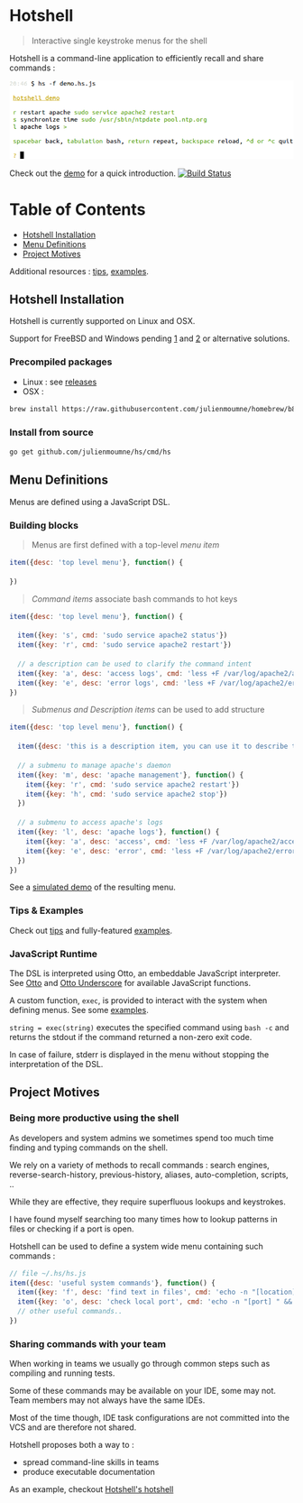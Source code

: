 # Hotshell

> Interactive single keystroke menus for the shell

Hotshell is a command-line application to efficiently recall and share commands :

![demo](doc/demo.png)

Check out the [demo](https://julienmoumne.github.com/hs) for a quick introduction. [![Build Status](https://travis-ci.org/julienmoumne/hs.svg?branch=master)](https://travis-ci.org/julienmoumne/hs)

# Table of Contents

  - [Hotshell Installation](#hotshell-installation)
  - [Menu Definitions](#menu-definitions)
  - [Project Motives](#project-motives)
  
Additional resources : [tips](./tips.md), [examples](./examples).

## Hotshell Installation

Hotshell is currently supported on Linux and OSX.

Support for FreeBSD and Windows pending [1](https://github.com/pkg/term/pull/15)
and [2](https://github.com/pkg/term/issues/8) or alternative solutions.

### Precompiled packages

 - Linux : see [releases](https://github.com/julienmoumne/hs/releases)
 - OSX :
```bash
brew install https://raw.githubusercontent.com/julienmoumne/homebrew/b8ebeb6/Library/Formula/hs.rb
```

### Install from source

```bash
go get github.com/julienmoumne/hs/cmd/hs
```

## Menu Definitions
 
Menus are defined using a JavaScript DSL.

### Building blocks

> Menus are first defined with a top-level *menu item*

```javascript
item({desc: 'top level menu'}, function() {
    
})
```

> *Command items* associate bash commands to hot keys

```javascript
item({desc: 'top level menu'}, function() {
    
  item({key: 's', cmd: 'sudo service apache2 status'})      
  item({key: 'r', cmd: 'sudo service apache2 restart'})      
  
  // a description can be used to clarify the command intent
  item({key: 'a', desc: 'access logs', cmd: 'less +F /var/log/apache2/access.log'})
  item({key: 'e', desc: 'error logs', cmd: 'less +F /var/log/apache2/error.log'})
})
```

> *Submenus and Description items* can be used to add structure

```javascript
item({desc: 'top level menu'}, function() {
    
  item({desc: 'this is a description item, you can use it to describe the menu\n'})
  
  // a submenu to manage apache's daemon
  item({key: 'm', desc: 'apache management'}, function() {
    item({key: 'r', cmd: 'sudo service apache2 restart'})      
    item({key: 'h', cmd: 'sudo service apache2 stop'})
  })
  
  // a submenu to access apache's logs
  item({key: 'l', desc: 'apache logs'}, function() {
    item({key: 'a', desc: 'access', cmd: 'less +F /var/log/apache2/access.log'})
    item({key: 'e', desc: 'error', cmd: 'less +F /var/log/apache2/error.log'})
  })      
})
```

See a [simulated demo](https://julienmoumne.github.com/hs/demos/tutorial.hs.js.html) of the resulting menu.
 
### Tips & Examples

Check out [tips](./tips.md) and fully-featured [examples](./examples).

### JavaScript Runtime

The DSL is interpreted using Otto, an embeddable JavaScript interpreter.
See [Otto](https://github.com/robertkrimen/otto) and
[Otto Underscore](https://github.com/robertkrimen/otto/tree/master/underscore) 
for available JavaScript functions.

A custom function, `exec`, is provided to interact with the system when
defining menus. See some [examples](./tips.md#exec).

`string = exec(string)` executes the specified command using `bash -c` and returns
the stdout if the command returned a non-zero exit code.

In case of failure, stderr is displayed in the menu without stopping the interpretation of the DSL.

## Project Motives

### Being more productive using the shell

As developers and system admins we sometimes spend too much time finding and typing commands on the shell.

We rely on a variety of methods to recall commands : 
search engines, reverse-search-history, previous-history, aliases, auto-completion, scripts, ..

While they are effective, they require superfluous lookups and keystrokes.

I have found myself searching too many times how to lookup patterns in files or checking if a port is open.

Hotshell can be used to define a system wide menu containing such commands :

```javascript
// file ~/.hs/hs.js  
item({desc: 'useful system commands'}, function() {
  item({key: 'f', desc: 'find text in files', cmd: 'echo -n "[location] [pattern] " && read l p && grep -rnws $l -e $p'})
  item({key: 'o', desc: 'check local port', cmd: 'echo -n "[port] " && read p && cat < /dev/tcp/127.0.0.1/$p'})
  // other useful commands..
})
```

### Sharing commands with your team

When working in teams we usually go through common steps such as compiling and running tests.

Some of these commands may be available on your IDE, some may not. Team members may not always have the 
same IDEs.

Most of the time though, IDE task configurations are not committed into the VCS and are therefore not shared.

Hotshell proposes both a way to :

  - spread command-line skills in teams
  - produce executable documentation
  
As an example, checkout [Hotshell's hotshell](examples#hotshells-hotshell)